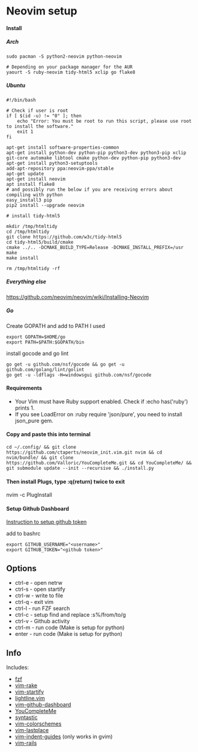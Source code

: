 Neovim setup
=========
#### Install
##### Arch
```
sudo pacman -S python2-neovim python-neovim

# Depending on your package manager for the AUR
yaourt -S ruby-neovim tidy-html5 xclip go flake8

```
##### Ubuntu

```
#!/bin/bash

# Check if user is root
if [ $(id -u) != "0" ]; then
    echo "Error: You must be root to run this script, please use root to install the software."
    exit 1
fi

apt-get install software-properties-common
apt-get install python-dev python-pip python3-dev python3-pip xclip git-core automake libtool cmake python-dev python-pip python3-dev
apt-get install python3-setuptools
add-apt-repository ppa:neovim-ppa/stable
apt-get update
apt-get install neovim
apt install flake8
# and possibly run the below if you are receiving errors about compiling with python
easy_install3 pip
pip2 install --upgrade neovim

# install tidy-html5

mkdir /tmp/htmltidy
cd /tmp/htmltidy
git clone https://github.com/w3c/tidy-html5
cd tidy-html5/build/cmake
cmake ../.. -DCMAKE_BUILD_TYPE=Release -DCMAKE_INSTALL_PREFIX=/usr
make
make install

rm /tmp/htmltidy -rf
```

##### Everything else

https://github.com/neovim/neovim/wiki/Installing-Neovim

##### Go

Create GOPATH and add to PATH
I used
```
export GOPATH=$HOME/go
export PATH=$PATH:$GOPATH/bin
```

install gocode and go lint

```
go get -u github.com/nsf/gocode && go get -u github.com/golang/lint/golint
go get -u -ldflags -H=windowsgui github.com/nsf/gocode
```
#### Requirements

* Your Vim must have Ruby support enabled. Check if :echo has('ruby') prints 1.
* If you see LoadError on :ruby require 'json/pure', you need to install json_pure gem.

#### Copy and paste this into terminal
```
cd ~/.config/ && git clone https://github.com/ctaperts/neovim_init.vim.git nvim && cd nvim/bundle/ && git clone https://github.com/Valloric/YouCompleteMe.git && cd YouCompleteMe/ && git submodule update --init --recursive && ./install.py
```

#### Then install Plugs, type :q(return) twice to exit
nvim -c PlugInstall

#### Setup Github Dashboard
[Instruction to setup github token](https://help.github.com/articles/creating-an-access-token-for-command-line-use/)

add to bashrc 

```
export GITHUB_USERNAME="<username>"
export GITHUB_TOKEN="<github token>"
```

Options
------
* ctrl-e - open netrw
* ctrl-s - open startify
* ctrl-w - write to file
* ctrl-q - exit vim
* ctrl-l - run FZF search
* ctrl-c - setup find and replace :s%/from/to/g
* ctrl-v - Github activity
* ctrl-m - run code (Make is setup for python)
* enter  - run code (Make is setup for python)

Info
-----
Includes:
* [fzf](https://github.com/junegunn/fzf.vim)
* [vim-rake](https://github.com/tpope/vim-rake)
* [vim-startify](https://github.com/mhinz/vim-startify)
* [lightline.vim](https://github.com/itchyny/lightline.vim)
* [vim-github-dashboard](https://github.com/junegunn/vim-github-dashboard)
* [YouCompleteMe](https://valloric.github.io/YouCompleteMe/)
* [syntastic](https://github.com/scrooloose/syntastic)
* [vim-colorschemes](https://github.com/flazz/vim-colorschemes)
* [vim-lastplace](https://github.com/dietsche/vim-lastplace)
* [vim-indent-guides](https://github.com/nathanaelkane/vim-indent-guides) (only works in gvim)
* [vim-rails](https://github.com/tpope/vim-rails)

